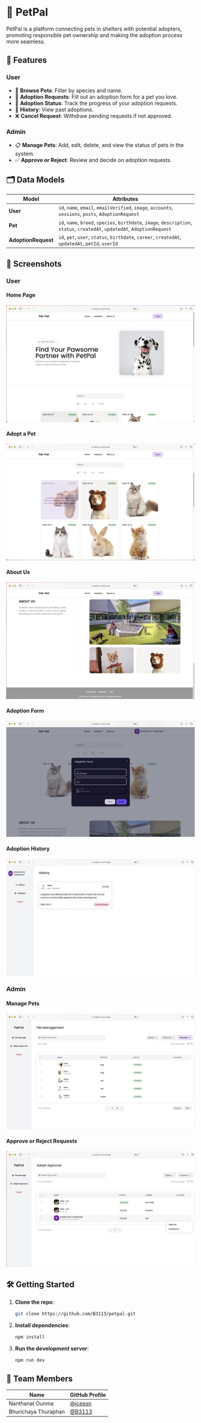 # 🐾 PetPal

PetPal is a platform connecting pets in shelters with potential adopters, promoting responsible pet ownership and making the adoption process more seamless.

## 🚀 Features

### User
- 🐶 **Browse Pets**: Filter by species and name.
- 📝 **Adoption Requests**: Fill out an adoption form for a pet you love.
- 🧾 **Adoption Status**: Track the progress of your adoption requests.
- 📜 **History**: View past adoptions.
- ❌ **Cancel Request**: Withdraw pending requests if not approved.

### Admin
- 📋 **Manage Pets**: Add, edit, delete, and view the status of pets in the system.
- ✅ **Approve or Reject**: Review and decide on adoption requests.

## 🗂️ Data Models

| Model             | Attributes                                                                                  |
|-------------------|---------------------------------------------------------------------------------------------|
| **User**          | `id`, `name`, `email`, `emailVerified`, `image`, `accounts`, `sessions`, `posts`, `AdoptionRequest` |
| **Pet**           | `id`, `name`, `breed`, `species`, `birthdate`, `image`, `description`, `status`, `createdAt`, `updatedAt`, `AdoptionRequest` |
| **AdoptionRequest** | `id`, `pet`, `user`, `status`, `birthdate`, `career`, `createdAt`, `updatedAt`, `petId`, `userId` |

## 📸 Screenshots

### User
#### Home Page
![Home Page](public/img/home.jpg)

#### Adopt a Pet
![Adopt a Pet](public/img/allpet.jpg)

#### About Us
![About Us](public/img/aboutUs.jpg)

#### Adoption Form
![Adoption Form](public/img/fillform.jpg)

#### Adoption History
![Adoption History](public/img/history.jpg)

### Admin
#### Manage Pets
![Pet Management](public/img/admin1.jpg)

#### Approve or Reject Requests
![Approve Requests](public/img/admin2.jpg)

## 🛠️ Getting Started

1. **Clone the repo**:
   ```bash
   git clone https://github.com/B3113/petpal.git
2. **Install dependencies**:
   ```bash 
   npm install
3. **Run the development server**:
   ```bash
   npm run dev

## 👥 Team Members

| Name              | GitHub Profile                                      |
|-------------------|-----------------------------------------------------|
| Nanthanat Ounma   | [@icepsn](https://github.com/icepsn)                |
| Bhurichaya Thuraphan | [@B3113](https://github.com/B3113)                |


<!-- # 🐾 PetPal

## Members
1. Nanthanat Ounma [GitHub Profile](https://github.com/icepsn)  
2. Bhurichaya Thuraphan [GitHub Profile](https://github.com/B3113)

## Description
PetPal is an adoption platform that connects pets in shelters with potential adopters, promoting responsible pet ownership.

## Features
- Browse pets by species and name
- Adopt pet by fill in adoption request
- (Admin) Approve or reject request 
- Adoption status updates
- (User) View history adopted pets
- (User) Cancel adoption request if not yet approved
- (Admin) Add/Edit/Delete/View status pets

## Data Models
- **User**: `id`, `name`, `email`, `emailVerified`, `image`, `accounts`, `sessions`, `posts`, `AdoptionRequest`
- **Pet**: `id`, `name`, `breed`, `specie`, `birthdate`, `image`, `description`, `status`, `createedAt`, `updatedAt`, `AdoptionRequest`
- **AdoptionRequest**: `id`, `pet`, `user`, `status`, `birthdate`, `career`, `createedAt`, `updatedAt`, `petId`, `userId`

## Getting Started
1. Clone the repo:
   ```bash
   git clone https://github.com/B3113/petpal.git
2. Install dependencies:
   ```bash 
   npm install
3. Run the development server:
   ```bash
   npm run dev


## Screenshots 
### User
- Home Page
![Home Page](public/img/home.jpg)

- Adopt pet
![Adopt pet](public/img/allpet.jpg)

- About Us
![About Us](public/img/aboutUs.jpg)

- Adoption Form
![Adoption Form](public/img/fillform.jpg)

- History
![istory](public/img/history.jpg)

### Admin
- Pet Management
![Pet Management](public/img/admin1.jpg)

- Adopt Approval
![Adopt Approval](public/img/admin2.jpg) -->



